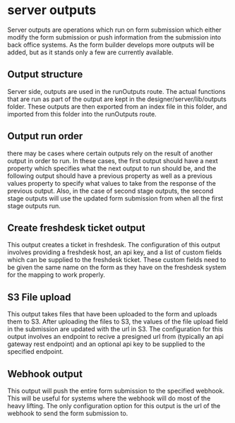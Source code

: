 # server outputs

Server outputs are operations which run on form submission which either modify the form submission or push information from the submission into back office systems. As the form builder develops more outputs will be added, but as it stands only a few are currently available.

## Output structure

Server side, outputs are used in the runOutputs route. The actual functions that are run as part of the output are kept in the designer/server/lib/outputs folder. These outputs are then exported from an index file in this folder, and imported from this folder into the runOutputs route.

## Output run order

there may be cases where certain outputs rely on the result of another output in order to run. In these cases, the first output should have a next property which specifies what the next output to run should be, and the following output should have a previous property as well as a previous values property to specify what values to take from the response of the previous output. Also, in the case of second stage outputs, the second stage outputs will use the updated form submission from when all the first stage outputs run.

## Create freshdesk ticket output

This output creates a ticket in freshdesk. The configuration of this output involves providing a freshdesk host, an api key, and a list of custom fields which can be supplied to the freshdesk ticket. These custom fields need to be given the same name on the form as they have on the freshdesk system for the mapping to work properly.

## S3 File upload

This output takes files that have been uploaded to the form and uploads them to S3. After uploading the files to S3, the values of the file upload field in the submission are updated with the url in S3. The configuration for this output involves an endpoint to recive a presigned url from (typically an api gateway rest endpoint) and an optional api key to be supplied to the specified endpoint.

## Webhook output

This output will push the entire form submission to the specified webhook. This will be useful for systems where the webhook will do most of the heavy lifting. The only configuration option for this output is the url of the webhook to send the form submission to.
